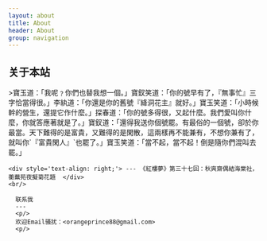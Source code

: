 ```yaml
---
layout: about
title: About
header: About
group: navigation
---
```


关于本站
---
<p/>   
>寶玉道：「我呢﹖你們也替我想一個。」寶釵笑道：「你的號早有了，『無事忙』三字恰當得很。」李紈道：「你還是你的舊號『絳洞花主』就好。」寶玉笑道：「小時候幹的營生，還提它作什麼。」探春道：「你的號多得很，又起什麼。我們愛叫你什麼，你就答應著就是了。」寶釵道：「還得我送你個號罷。有最俗的一個號，卻於你最當。天下難得的是富貴，又難得的是閑散，這兩樣再不能兼有，不想你兼有了，就叫你`『富貴閑人』`也罷了。」寶玉笑道：「當不起，當不起！倒是隨你們混叫去罷。」
    
    <div style='text-align: right;'> --- 《紅樓夢》第三十七回：秋爽齋偶結海棠社，蘅蕪苑夜擬菊花題  </div>
    <br/>
      
      联系我
      ---
      <p/>   
      欢迎Email骚扰：<orangeprince88@gmail.com> 
      <p/>   
